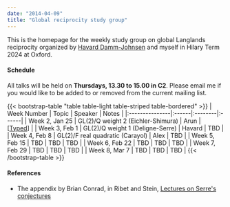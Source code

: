 ```yaml
---
date: "2014-04-09"
title: "Global reciprocity study group"
---
```


This is the homepage for the weekly study group on global Langlands reciprocity organized by [Havard Damm-Johnsen](https://users.ox.ac.uk/~quee4127/) and myself in Hilary Term 2024 at Oxford.

#### Schedule

All talks will be held on **Thursdays, 13.30 to 15.00 in C2**. Please email me if you would like to be added to or removed from the current mailing list.

{{< bootstrap-table "table table-light table-striped table-bordered" >}}
|   Week Number  | Topic | Speaker | Notes |
|:---------------|:------|:--------|:------|
| Week 2, Jan 25 | GL(2)/Q weight 2 (Eichler-Shimura) | Arun | [[Typed](/study-groups/global-reciprocity/week-2-arun.pdf)] |
| Week 3, Feb 1  | GL(2)/Q weight 1 (Deligne-Serre) | Havard | TBD |
| Week 4, Feb 8  | GL(2)/F real quadratic (Carayol) | Alex | TBD |
| Week 5, Feb 15 | TBD | TBD | TBD |
| Week 6, Feb 22 | TBD | TBD | TBD |
| Week 7, Feb 29 | TBD | TBD | TBD |
| Week 8, Mar 7  | TBD | TBD | TBD |
{{< /bootstrap-table >}}

#### References

- The appendix by Brian Conrad, in Ribet and Stein, [Lectures on Serre's conjectures](https://wstein.org/papers/serre/ribet-stein.pdf)